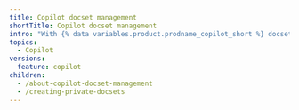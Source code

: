 ```yaml
---
title: Copilot docset management
shortTitle: Copilot docset management
intro: "With {% data variables.product.prodname_copilot_short %} docset management, you can create private docsets from repositories in your organization. Members of your organization can then set your organization's private docsets as the context for {% data variables.product.prodname_copilot_chat_dotcom_short %}."
topics:
  - Copilot
versions:
  feature: copilot
children:
  - /about-copilot-docset-management
  - /creating-private-docsets
---
```

